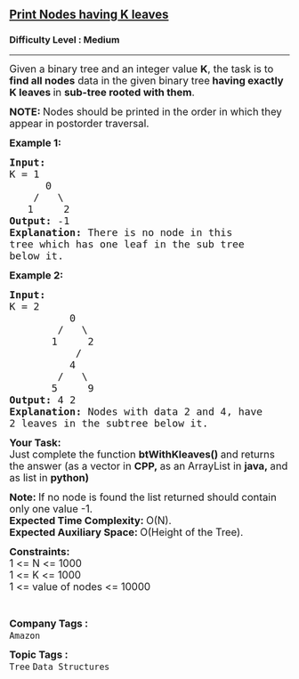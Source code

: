 <h2><a href="https://www.geeksforgeeks.org/problems/print-nodes-having-k-leaves/1?utm_source=geeksforgeeks&utm_medium=ml_article_practice_tab&utm_campaign=article_practice_tab">Print Nodes having K leaves</a></h2><h3>Difficulty Level : Medium</h3><hr><div class="problems_problem_content__Xm_eO"><p><span style="font-size:18px">Given a binary tree and an integer value <strong>K</strong>, the task is to <strong>find all nodes</strong> data in the given binary tree<strong> having exactly K leaves </strong>in <strong>sub-tree rooted with them</strong>.</span></p>

<p><span style="font-size:18px"><strong>NOTE:&nbsp;</strong>Nodes should be printed in the order in which they appear in postorder traversal.</span></p>

<p><span style="font-size:18px"><strong>Example 1:</strong></span></p>

<pre><span style="font-size:18px"><strong>Input:
</strong>K = 1
&nbsp;     0
&nbsp;   /   \
&nbsp;  1     2<strong>
Output: </strong>-1<strong>
Explanation: </strong>There&nbsp;is no node in this
tree which has one leaf in the sub tree
below it.</span>
</pre>

<p><span style="font-size:18px"><strong>Example 2:</strong></span></p>

<pre><span style="font-size:18px"><strong>Input:
</strong>K = 2
&nbsp;         0
&nbsp;       /   \
&nbsp;      1     2
&nbsp;          /  
&nbsp;         4
&nbsp;       /   \
&nbsp;      5     9<strong>
Output: </strong>4 2<strong>
Explanation: </strong>Nodes with data 2 and 4, have
2 leaves in the subtree below it.</span></pre>

<p><strong><span style="font-size:18px">Your Task:</span></strong><br>
<span style="font-size:18px">Just complete the function <strong>btWithKleaves()&nbsp;</strong>and returns the answer (as a vector in&nbsp;<strong>CPP,&nbsp;</strong>as an ArrayList in&nbsp;<strong>java,&nbsp;</strong>and as list in&nbsp;<strong>python)</strong></span></p>

<p><span style="font-size:18px"><strong>Note:&nbsp;</strong>If no node is found the list returned should contain only one value -1.<br>
<strong>Expected Time Complexity:&nbsp;</strong>O(N).<br>
<strong>Expected Auxiliary Space:&nbsp;</strong>O(Height of the Tree).</span></p>

<p><span style="font-size:18px"><strong>Constraints:</strong><br>
1 &lt;= N &lt;= 1000<br>
1 &lt;= K &lt;= 1000<br>
1 &lt;= value of nodes &lt;= 10000</span></p>

<p>&nbsp;</p>
</div><p><span style=font-size:18px><strong>Company Tags : </strong><br><code>Amazon</code>&nbsp;<br><p><span style=font-size:18px><strong>Topic Tags : </strong><br><code>Tree</code>&nbsp;<code>Data Structures</code>&nbsp;
